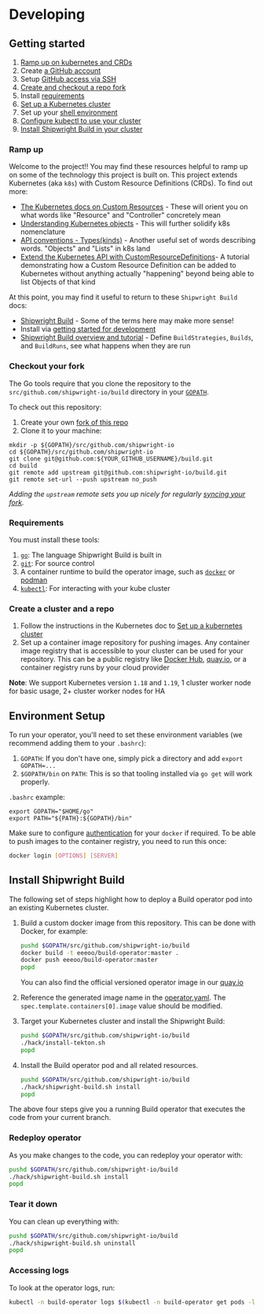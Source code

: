 <!--
Copyright 2018, 2020 The Tekton Authors
Copyright The Shipwright Contributors

SPDX-License-Identifier: Apache-2.0

Documentation inspired from https://github.com/tektoncd/pipeline/blob/ce7591acec8a6aa726d88e5cc057588665881ace/DEVELOPMENT.md
-->

# Developing

## Getting started

1.  [Ramp up on kubernetes and CRDs](#ramp-up)
1.  Create [a GitHub account](https://github.com/join)
1.  Setup
    [GitHub access via SSH](https://help.github.com/articles/connecting-to-github-with-ssh/)
1.  [Create and checkout a repo fork](#checkout-your-fork)
1.  Install [requirements](#requirements)
1.  [Set up a Kubernetes cluster](#create-a-cluster-and-a-repo)
1.  Set up your [shell environment](#environment-setup)
1.  [Configure kubectl to use your cluster](https://kubernetes.io/docs/tasks/access-application-cluster/configure-access-multiple-clusters/)
1.  [Install Shipwright Build in your cluster](#install-shipwright-build)

### Ramp up

Welcome to the project!! You may find these resources helpful to ramp up on some
of the technology this project is built on. This project extends Kubernetes (aka
`k8s`) with Custom Resource Definitions (CRDs). To find out more:

-   [The Kubernetes docs on Custom Resources](https://kubernetes.io/docs/concepts/extend-kubernetes/api-extension/custom-resources/) -
    These will orient you on what words like "Resource" and "Controller"
    concretely mean
-   [Understanding Kubernetes objects](https://kubernetes.io/docs/concepts/overview/working-with-objects/kubernetes-objects/) -
    This will further solidify k8s nomenclature
-   [API conventions - Types(kinds)](https://github.com/kubernetes/community/blob/master/contributors/devel/sig-architecture/api-conventions.md#types-kinds) -
    Another useful set of words describing words. "Objects" and "Lists" in k8s
    land
-   [Extend the Kubernetes API with CustomResourceDefinitions](https://kubernetes.io/docs/tasks/access-kubernetes-api/custom-resources/custom-resource-definitions/)-
    A tutorial demonstrating how a Custom Resource Definition can be added to
    Kubernetes without anything actually "happening" beyond being able to list
    Objects of that kind

At this point, you may find it useful to return to these `Shipwright Build` docs:

-   [Shipwright Build](https://github.com/shipwright-io/build/blob/master/README.md) -
    Some of the terms here may make more sense!
-   Install via [getting started for development](#getting-started)
-   [Shipwright Build overview and tutorial](https://github.com/shipwright-io/build/blob/master/docs/README.md) -
    Define `BuildStrategies`, `Builds`, and `BuildRuns`, see what happens when
    they are run

### Checkout your fork

The Go tools require that you clone the repository to the
`src/github.com/shipwright-io/build` directory in your
[`GOPATH`](https://github.com/golang/go/wiki/SettingGOPATH).

To check out this repository:

1.  Create your own
    [fork of this repo](https://help.github.com/articles/fork-a-repo/)
1.  Clone it to your machine:

```shell
mkdir -p ${GOPATH}/src/github.com/shipwright-io
cd ${GOPATH}/src/github.com/shipwright-io
git clone git@github.com:${YOUR_GITHUB_USERNAME}/build.git
cd build
git remote add upstream git@github.com:shipwright-io/build.git
git remote set-url --push upstream no_push
```

_Adding the `upstream` remote sets you up nicely for regularly
[syncing your fork](https://help.github.com/articles/syncing-a-fork/)._

### Requirements

You must install these tools:

1.  [`go`](https://golang.org/doc/install): The language Shipwright Build is
    built in
1.  [`git`](https://help.github.com/articles/set-up-git/): For source control
1.  A container runtime to build the operator image, such as [`docker`](https://docs.docker.com/get-docker/) or [podman](https://podman.io/)
1.  [`kubectl`](https://kubernetes.io/docs/tasks/tools/install-kubectl/): For
    interacting with your kube cluster

### Create a cluster and a repo

1. Follow the instructions in the Kubernetes doc to [Set up a kubernetes cluster](https://kubernetes.io/docs/setup/)
1. Set up a container image repository for pushing images. Any container image registry that is accessible to your cluster can be used for your repository. This can be a public registry like [Docker Hub](https://docs.docker.com/docker-hub/), [quay.io](https://quay.io), or a container registry runs by your cloud provider

**Note**: We support Kubernetes version `1.18` and `1.19`, 1 cluster worker node for basic usage, 2+ cluster worker nodes for HA

## Environment Setup

To run your operator, you'll need to set these environment variables (we recommend adding them to your `.bashrc`):

1.  `GOPATH`: If you don't have one, simply pick a directory and add `export
    GOPATH=...`
1.  `$GOPATH/bin` on `PATH`: This is so that tooling installed via `go get` will
    work properly.

`.bashrc` example:

```shell
export GOPATH="$HOME/go"
export PATH="${PATH}:${GOPATH}/bin"
```

Make sure to configure
[authentication](https://docs.docker.com/engine/reference/commandline/login/)
for your `docker` if required. To be able to push images to the container registry, you need to run this once:

```sh
docker login [OPTIONS] [SERVER]
```

## Install Shipwright Build

The following set of steps highlight how to deploy a Build operator pod into an existing Kubernetes cluster.

1. Build a custom docker image from this repository. This can be done with Docker, for example:

   ```sh
   pushd $GOPATH/src/github.com/shipwright-io/build
   docker build -t eeeoo/build-operator:master .
   docker push eeeoo/build-operator:master
   popd
   ```

   You can also find the official versioned operator image in our [quay.io](https://quay.io/repository/shipwright/shipwright-operator?tab=tags)

2. Reference the generated image name in the [operator.yaml](deploy/operator.yaml). The `spec.template.containers[0].image` value should be modified.

3. Target your Kubernetes cluster and install the Shipwright Build:

    ```sh
    pushd $GOPATH/src/github.com/shipwright-io/build
    ./hack/install-tekton.sh
    popd
    ```

4. Install the Build operator pod and all related resources.

    ```sh
    pushd $GOPATH/src/github.com/shipwright-io/build
    ./hack/shipwright-build.sh install
    popd
    ```

The above four steps give you a running Build operator that executes the code from your current branch.

### Redeploy operator

As you make changes to the code, you can redeploy your operator with:

```sh
pushd $GOPATH/src/github.com/shipwright-io/build
./hack/shipwright-build.sh install
popd
```

### Tear it down

You can clean up everything with:

```sh
pushd $GOPATH/src/github.com/shipwright-io/build
./hack/shipwright-build.sh uninstall
popd
```

### Accessing logs

To look at the operator logs, run:

```sh
kubectl -n build-operator logs $(kubectl -n build-operator get pods -l name=build-operator -o name)
```

